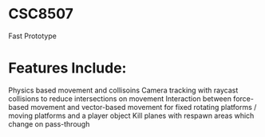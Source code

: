 # CSC8507
Fast Prototype


# Features Include:
Physics based movement and collisoins
Camera tracking with raycast collisions to reduce intersections on movement
Interaction between force-based movement and vector-based movement for fixed rotating platforms / moving platforms and a player object
Kill planes with respawn areas which change on pass-through
